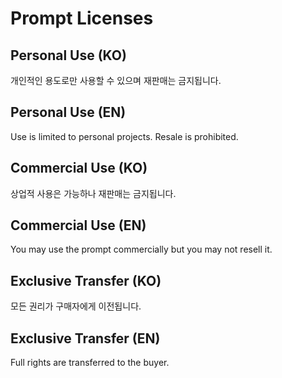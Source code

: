 # Prompt Licenses

## Personal Use (KO)
개인적인 용도로만 사용할 수 있으며 재판매는 금지됩니다.

## Personal Use (EN)
Use is limited to personal projects. Resale is prohibited.

## Commercial Use (KO)
상업적 사용은 가능하나 재판매는 금지됩니다.

## Commercial Use (EN)
You may use the prompt commercially but you may not resell it.

## Exclusive Transfer (KO)
모든 권리가 구매자에게 이전됩니다.

## Exclusive Transfer (EN)
Full rights are transferred to the buyer.
